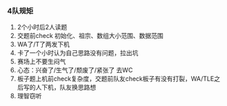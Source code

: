 ### 4队规矩
1. 2个小时后2人读题
2. 交题前check 初始化、祖宗、数组大小范围、数据范围
3. WA了/T了两发下机
4. 卡了一个小时认为自己思路没有问题，拉出坑
5. 赛场上不要生闷气
6. 心态：兴奋了/生气了/颓废了/紧张了 去WC
7. 板子题上机前check复杂度，交题前队友check板子有没有打裂，WA/TLE之后写的人下机，队友换思路想
8. 理智窃听